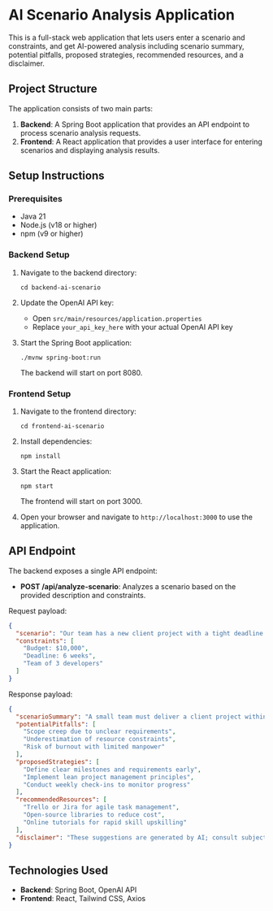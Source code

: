 # AI Scenario Analysis Application

This is a full-stack web application that lets users enter a scenario and constraints, and get AI-powered analysis including scenario summary, potential pitfalls, proposed strategies, recommended resources, and a disclaimer.

## Project Structure

The application consists of two main parts:

1. **Backend**: A Spring Boot application that provides an API endpoint to process scenario analysis requests.
2. **Frontend**: A React application that provides a user interface for entering scenarios and displaying analysis results.

## Setup Instructions

### Prerequisites

- Java 21
- Node.js (v18 or higher)
- npm (v9 or higher)

### Backend Setup

1. Navigate to the backend directory:
   ```
   cd backend-ai-scenario
   ```

2. Update the OpenAI API key:
   - Open `src/main/resources/application.properties`
   - Replace `your_api_key_here` with your actual OpenAI API key

3. Start the Spring Boot application:
   ```
   ./mvnw spring-boot:run
   ```
   The backend will start on port 8080.

### Frontend Setup

1. Navigate to the frontend directory:
   ```
   cd frontend-ai-scenario
   ```

2. Install dependencies:
   ```
   npm install
   ```

3. Start the React application:
   ```
   npm start
   ```
   The frontend will start on port 3000.

4. Open your browser and navigate to `http://localhost:3000` to use the application.

## API Endpoint

The backend exposes a single API endpoint:

- **POST /api/analyze-scenario**: Analyzes a scenario based on the provided description and constraints.

Request payload:
```json
{
  "scenario": "Our team has a new client project with a tight deadline and limited budget.",
  "constraints": [
    "Budget: $10,000",
    "Deadline: 6 weeks",
    "Team of 3 developers"
  ]
}
```

Response payload:
```json
{
  "scenarioSummary": "A small team must deliver a client project within 6 weeks on a $10,000 budget.",
  "potentialPitfalls": [
    "Scope creep due to unclear requirements",
    "Underestimation of resource constraints",
    "Risk of burnout with limited manpower"
  ],
  "proposedStrategies": [
    "Define clear milestones and requirements early",
    "Implement lean project management principles",
    "Conduct weekly check-ins to monitor progress"
  ],
  "recommendedResources": [
    "Trello or Jira for agile task management",
    "Open-source libraries to reduce cost",
    "Online tutorials for rapid skill upskilling"
  ],
  "disclaimer": "These suggestions are generated by AI; consult subject matter experts for tailored guidance."
}
```

## Technologies Used

- **Backend**: Spring Boot, OpenAI API
- **Frontend**: React, Tailwind CSS, Axios 